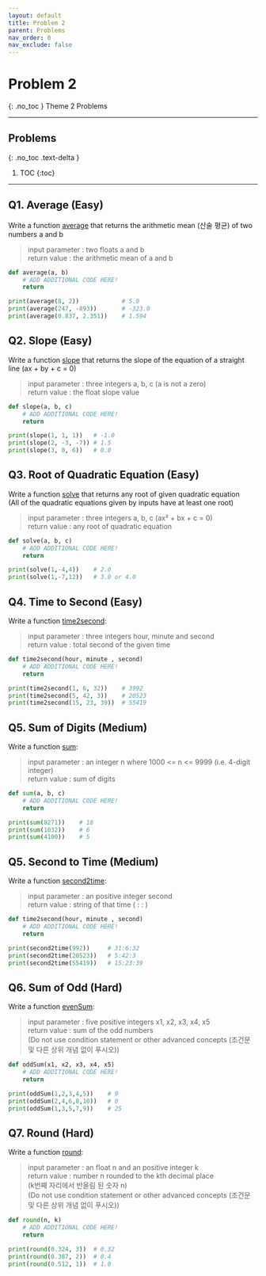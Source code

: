 ```yaml
---
layout: default
title: Problem 2
parent: Problems
nav_order: 0
nav_exclude: false
---
```


# Problem 2
{: .no_toc }
Theme 2 Problems

- - -           
## Problems
{: .no_toc .text-delta }
1. TOC
{:toc}
- - -         

## Q1. Average (Easy)
Write a function <U>average</U> that returns the arithmetic mean (산술 평균) of two numbers a and b          
> input parameter : two floats a and b          
> return value : the arithmetic mean of a and b        

```python
def average(a, b)
    # ADD ADDITIONAL CODE HERE!
    return

print(average(8, 2))            # 5.0
print(average(247, -893))       # -323.0
print(average(0.837, 2.351))    # 1.594
```     

## Q2. Slope (Easy)
Write a function <U>slope</U> that returns the slope of the equation of a straight line (ax + by + c = 0)          
> input parameter : three integers a, b, c (a is not a zero)          
> return value : the float slope value        

```python
def slope(a, b, c)
    # ADD ADDITIONAL CODE HERE!
    return

print(slope(1, 1, 1))   # -1.0
print(slope(2, -3, -7)) # 1.5
print(slope(3, 0, 6))   # 0.0
```     

## Q3. Root of Quadratic Equation (Easy)
Write a function <U>solve</U> that returns any root of given quadratic equation          
(All of the quadratic equations given by inputs have at least one root)          
> input parameter : three integers a, b, c (ax² + bx + c = 0)          
> return value : any root of quadratic equation         

```python
def solve(a, b, c)
    # ADD ADDITIONAL CODE HERE!
    return

print(solve(1,-4,4))    # 2.0
print(solve(1,-7,12))   # 3.0 or 4.0
```     

## Q4. Time to Second (Easy)
Write a function <U>time2second</U>:
> input parameter : three integers hour, minute and second          
> return value : total second of the given time         

```python
def time2second(hour, minute , second)
    # ADD ADDITIONAL CODE HERE!
    return

print(time2second(1, 6, 32))    # 3992
print(time2second(5, 42, 3))    # 20523
print(time2second(15, 23, 39))  # 55419
```     

## Q5. Sum of Digits (Medium)
Write a function <U>sum</U>:
> input parameter : an integer n where 1000 <= n <= 9999 (i.e. 4-digit integer)          
> return value : sum of digits         

```python
def sum(a, b, c)
    # ADD ADDITIONAL CODE HERE!
    return

print(sum(8271))    # 18
print(sum(1032))    # 6
print(sum(4100))    # 5
```     

## Q5. Second to Time (Medium)
Write a function <U>second2time</U>:
> input parameter : an positive integer second          
> return value : string of that time (<Hour> : <Minute> : <Second>)         

```python
def time2second(hour, minute , second)
    # ADD ADDITIONAL CODE HERE!
    return

print(second2time(992))     # 31:6:32
print(second2time(20523))   # 5:42:3
print(second2time(55419))   # 15:23:39
```     

## Q6. Sum of Odd (Hard)
Write a function <U>evenSum</U>:
> input parameter : five positive integers x1, x2, x3, x4, x5          
> return value : sum of the odd numbers         
(Do not use condition statement or other advanced concepts (조건문 및 다른 상위 개념 없이 푸시오))           

```python
def oddSum(x1, x2, x3, x4, x5)
    # ADD ADDITIONAL CODE HERE!
    return

print(oddSum(1,2,3,4,5))    # 9
print(oddSum(2,4,6,8,10))   # 0
print(oddSum(1,3,5,7,9))    # 25
```     

## Q7. Round (Hard)
Write a function <U>round</U>:
> input parameter : an float n and an positive integer k         
> return value : number n rounded to the kth decimal place     
(k번째 자리에서 반올림 된 숫자 n)           
(Do not use condition statement or other advanced concepts (조건문 및 다른 상위 개념 없이 푸시오))           

```python
def round(n, k)
    # ADD ADDITIONAL CODE HERE!
    return

print(round(0.324, 3))  # 0.32
print(round(0.387, 2))  # 0.4
print(round(0.512, 1))  # 1.0
```     
